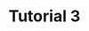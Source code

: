 ---
title: "Tutorial 3"
description: "Description Testing for Tutorial@3."
type: "tutorial"
category: "Test,Development,Demo Tutorial@3"
summary: "Summary Testing for Tutorial 3. Today is a beautiful day to work. Current location: Razer SEA HQ @One North. It is in the South of Singapore"
file_path: "Test.pdf"
image: ""
link: "https://www.proteus-dt.com"
status: "complete"
---